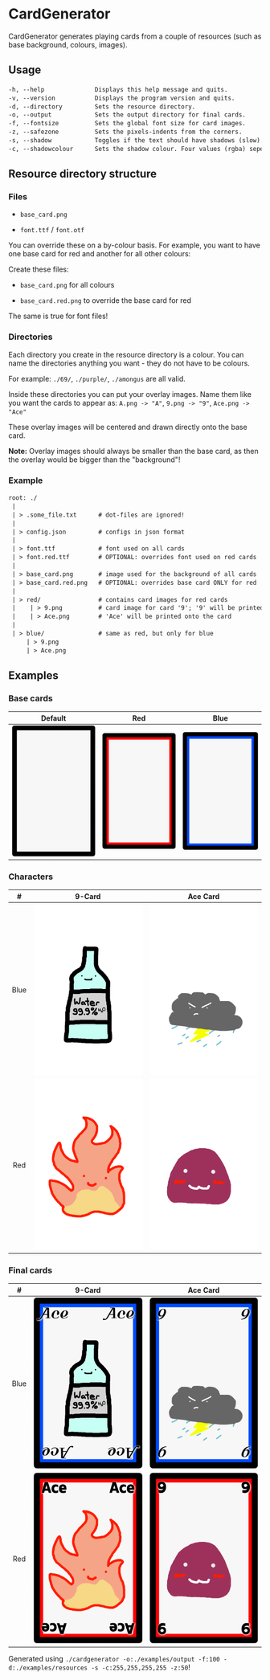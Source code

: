 # CardGenerator

CardGenerator generates playing cards from a couple of resources (such as base background, colours, images).

## Usage

```txt
-h, --help              Displays this help message and quits.
-v, --version           Displays the program version and quits.
-d, --directory         Sets the resource directory.
-o, --output            Sets the output directory for final cards.
-f, --fontsize          Sets the global font size for card images.
-z, --safezone          Sets the pixels-indents from the corners.
-s, --shadow            Toggles if the text should have shadows (slow).
-c, --shadowcolour      Sets the shadow colour. Four values (rgba) seperated by commas (example: '255,255,255,255').
```

## Resource directory structure

### Files

* `base_card.png`

* `font.ttf` / `font.otf`

You can override these on a by-colour basis. For example, you want to have one base card for red and another for all other colours:

Create these files:

* `base_card.png` for all colours

* `base_card.red.png` to override the base card for red

The same is true for font files!

### Directories

Each directory you create in the resource directory is a colour. You can name the directories anything you want - they do not have to be colours.

For example: `./69/`, `./purple/`, `./amongus` are all valid.

Inside these directories you can put your overlay images. Name them like you want the cards to appear as: `A.png -> "A"`, `9.png -> "9"`, `Ace.png -> "Ace"`

These overlay images will be centered and drawn directly onto the base card.

**Note:** Overlay images should always be smaller than the base card, as then the overlay would be bigger than the "background"!

### Example

```txt
root: ./
 |
 | > .some_file.txt      # dot-files are ignored!
 |
 | > config.json         # configs in json format
 |
 | > font.ttf            # font used on all cards
 | > font.red.ttf        # OPTIONAL: overrides font used on red cards
 |
 | > base_card.png       # image used for the background of all cards
 | > base_card.red.png   # OPTIONAL: overrides base card ONLY for red
 |
 | > red/                # contains card images for red cards
 |    | > 9.png          # card image for card '9'; '9' will be printed onto the card
 |    | > Ace.png        # 'Ace' will be printed onto the card
 |
 | > blue/               # same as red, but only for blue
     | > 9.png
     | > Ace.png
```

## Examples

### Base cards

| Default                                                | Red                                                    | Blue
|:------------------------------------------------------:|:------------------------------------------------------:|:--------------------------------------------------------:
| ![default base card](examples/resources/base_card.png) | ![red base card](examples/resources/base_card.red.png) | ![blue base card](examples/resources/base_card.blue.png)

### Characters

| \#   | 9-Card                                          | Ace Card                                               |
|:----:|:-----------------------------------------------:|:------------------------------------------------------:|
| Blue | ![blue 9](./examples/resources/blue/Ace.png)    | ![blue ace](./examples/resources/blue/9.png)           |
| Red  | ![red 9](./examples/resources/red/Ace.png)      | ![red ace](./examples/resources/red/9.png)             |

### Final cards

| \#   | 9-Card                                          | Ace Card                                               |
|:----:|:-----------------------------------------------:|:------------------------------------------------------:|
| Blue | ![blue 9](./examples/output/blue/Ace.png)       | ![blue ace](./examples/output/blue/9.png)              |
| Red  | ![red 9](./examples/output/red/Ace.png)         | ![red ace](./examples/output/red/9.png)                |

Generated using `./cardgenerator -o:./examples/output -f:100 -d:./examples/resources -s -c:255,255,255,255 -z:50`!
